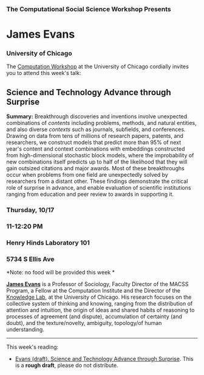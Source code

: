 ### The Computational Social Science Workshop Presents

# James Evans 
### University of Chicago


The [Computation Workshop](https://macss.uchicago.edu/content/computation-workshop) at the University of Chicago cordially invites you to attend this week's talk:

## Science and Technology Advance through Surprise

**Summary:** Breakthrough discoveries and inventions involve unexpected combinations of *contents* including problems, methods, and natural entities, and also diverse *contexts* such as journals, subfields, and conferences. Drawing on data from tens of millions of research papers, patents, and researchers, we construct models that predict more than 95% of next year's content and context combinations with embeddings constructed from high-dimensional stochastic block models, where the improbability of new combinations itself predicts up to half of the likelihood that they will gain outsized citations and major awards. Most of these breakthroughs occur when problems from one field are unexpectedly solved by researchers from a distant other. These findings demonstrate the critical role of surprise in advance, and enable evaluation of scientific institutions ranging from education and peer review to awards in supporting it.

### Thursday, 10/17
### 11-12:20 PM 
### Henry Hinds Laboratory 101
### 5734 S Ellis Ave

*Note: no food will be provided this week *

[**James Evans**](https://macss.uchicago.edu/directory/james-evans) is a Professor of Sociology, Faculty Director of the MACSS Program, a Fellow at the Computation Institute and the Director of the [Knowledge Lab](http://knowledgelab.org), at the University of Chicago. His research focuses on the collective system of thinking and knowing, ranging from the distribution of attention and intuition, the origin of ideas and shared habits of reasoning to processes of agreement (and dispute), accumulation of certainty (and doubt), and the texture/novelty, ambiguity, topology/of human understanding.

---

This week's reading:
-  [Evans (draft). Science and Technology Advance through Surprise](https://github.com/uchicago-computation-workshop/Fall2019/blob/master/10-17_Evans/Evans%E2%80%94Advance_Through_Surprise.pdf). This is a **rough draft**, please do not distribute.

